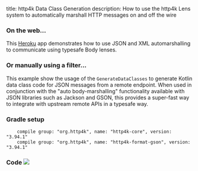title: http4k Data Class Generation
description: How to use the http4k Lens system to automatically marshall HTTP messages on and off the wire

### On the web...
This [Heroku](http://http4k-data-class-gen.herokuapp.com/) app demonstrates how to use JSON and XML automarshalling to communicate using typesafe Body lenses.

### Or manually using a filter...
This example show the usage of the `GenerateDataClasses` to generate Kotlin data class code for JSON messages from a remote endpoint. When used in conjunction with the "auto body-marshalling" functionality available with JSON libraries such as Jackson and GSON, this provides a super-fast way to integrate with upstream remote APIs in a typesafe way.

### Gradle setup
```
    compile group: "org.http4k", name: "http4k-core", version: "3.94.1"
    compile group: "org.http4k", name: "http4k-format-gson", version: "3.94.1"
```

### Code [<img class="octocat" src="/img/octocat-32.png"/>](https://github.com/http4k/http4k/blob/master/src/docs/cookbook/generating_data_classes/example.kt)
<script src="https://gist-it.appspot.com/https://github.com/http4k/http4k/blob/master/src/docs/cookbook/generating_data_classes/example.kt"></script>
